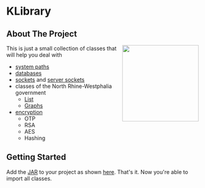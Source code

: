 # KLibrary

## About The Project

<img align="right" src="https://user-images.githubusercontent.com/88390464/200192182-7f87b55a-0197-4b84-8f68-564b83a06920.png" height="200" width="200" border-radius="50%">


This is just a small collection of classes that will help you deal with <br> 
- [system paths](src/main/java/KLibrary/utils/SystemUtils.java)
- [databases](src/main/java/KLibrary/utils/SQLUtils.java)
- [sockets](src/main/java/KLibrary/wrapper/SocketWrapper.java) and [server sockets](src/main/java/KLibrary/wrapper/ServerSocketWrapper.java)
- classes of the North Rhine-Westphalia government
  - [List](src/main/java/KLibrary/wrapper/AbiturKlassenUtils/AbiListWrapper.java)
  - [Graphs](src/main/java/KLibrary/utils/AbiturKlassenUtils/GraphHandler.java)
- [encryption](src/main/java/KLibrary/utils/EncryptionUtils.java)
  - OTP
  - RSA
  - AES
  - Hashing

## Getting Started

Add the [JAR](out/artifacts/KLibrary_jar) to your project as shown [here](https://stackoverflow.com/questions/1051640/correct-way-to-add-external-jars-lib-jar-to-an-intellij-idea-project). That's it. Now you're able to import all classes.
